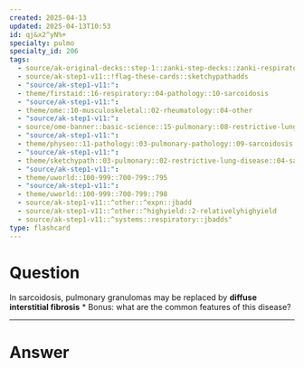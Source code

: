 ```yaml
---
created: 2025-04-13
updated: 2025-04-13T10:53
id: qj&x2^yN%+
specialty: pulmo
specialty_id: 206
tags:
  - source/ak-original-decks::step-1::zanki-step-decks::zanki-respiratory::respiratory-pathology
  - source/ak-step1-v11::!flag-these-cards::sketchypathadds
  - "source/ak-step1-v11:": 
  - theme/firstaid::16-respiratory::04-pathology::10-sarcoidosis
  - "source/ak-step1-v11:": 
  - theme/ome::10-musculoskeletal::02-rheumatology::04-other
  - "source/ak-step1-v11:": 
  - source/ome-banner::basic-science::15-pulmonary::08-restrictive-lung-disease
  - "source/ak-step1-v11:": 
  - theme/physeo::11-pathology::03-pulmonary-pathology::09-sarcoidosis
  - "source/ak-step1-v11:": 
  - theme/sketchypath::03-pulmonary::02-restrictive-lung-disease::04-sarcoidosis-&-berylliosis
  - "source/ak-step1-v11:": 
  - theme/uworld::100-999::700-799::795
  - "source/ak-step1-v11:": 
  - theme/uworld::100-999::700-799::798
  - source/ak-step1-v11::^other::^expn::jbadd
  - source/ak-step1-v11::^other::^highyield::2-relativelyhighyield
  - source/ak-step1-v11::^systems::respiratory::jbadds"
type: flashcard
---
```


# Question
In sarcoidosis, pulmonary granulomas may be replaced by **diffuse interstitial fibrosis**  * Bonus: what are the common features of this disease?

---

# Answer
